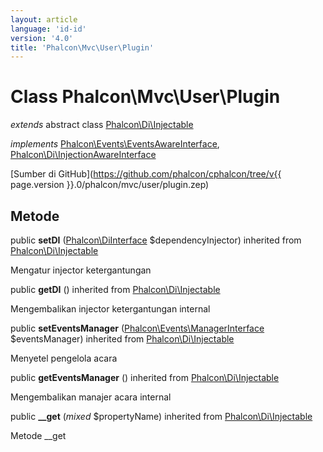 ```yaml
---
layout: article
language: 'id-id'
version: '4.0'
title: 'Phalcon\Mvc\User\Plugin'
---
```

# Class **Phalcon\Mvc\User\Plugin**

*extends* abstract class [Phalcon\Di\Injectable](Phalcon_Di_Injectable)

*implements* [Phalcon\Events\EventsAwareInterface](Phalcon_Events_EventsAwareInterface), [Phalcon\Di\InjectionAwareInterface](Phalcon_Di_InjectionAwareInterface)

[Sumber di GitHub](https://github.com/phalcon/cphalcon/tree/v{{ page.version }}.0/phalcon/mvc/user/plugin.zep)

## Metode

public **setDI** ([Phalcon\DiInterface](Phalcon_DiInterface) $dependencyInjector) inherited from [Phalcon\Di\Injectable](Phalcon_Di_Injectable)

Mengatur injector ketergantungan

public **getDI** () inherited from [Phalcon\Di\Injectable](Phalcon_Di_Injectable)

Mengembalikan injector ketergantungan internal

public **setEventsManager** ([Phalcon\Events\ManagerInterface](Phalcon_Events_ManagerInterface) $eventsManager) inherited from [Phalcon\Di\Injectable](Phalcon_Di_Injectable)

Menyetel pengelola acara

public **getEventsManager** () inherited from [Phalcon\Di\Injectable](Phalcon_Di_Injectable)

Mengembalikan manajer acara internal

public **__get** (*mixed* $propertyName) inherited from [Phalcon\Di\Injectable](Phalcon_Di_Injectable)

Metode __get